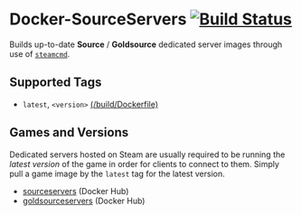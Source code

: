 # Docker-SourceServers [![Build Status](https://travis-ci.org/theohbrothers/docker-sourceservers.svg?branch=github)](https://travis-ci.org/theohbrothers/docker-sourceservers)

Builds up-to-date **Source** / **Goldsource** dedicated server images through use of [`steamcmd`](https://github.com/theohbrothers/docker-steamcmd).

## Supported Tags

* `latest`, `<version>`  [(/build/Dockerfile)](https://github.com/theohbrothers/docker-sourceservers/blob/github/build/Dockerfile)

## Games and Versions

Dedicated servers hosted on Steam are usually required to be running the *latest version* of the game in order for clients to connect to them. Simply pull a game image by the `latest` tag for the latest version.

* [sourceservers](https://hub.docker.com/u/sourceservers/dashboard/) (Docker Hub)
* [goldsourceservers](https://hub.docker.com/u/goldsourceservers/dashboard/) (Docker Hub)
